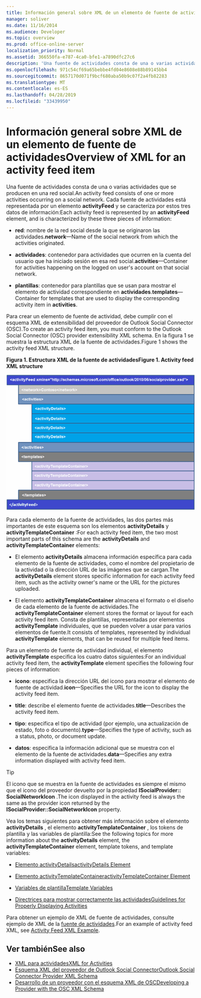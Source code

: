 ```yaml
---
title: Información general sobre XML de un elemento de fuente de actividades
manager: soliver
ms.date: 11/16/2014
ms.audience: Developer
ms.topic: overview
ms.prod: office-online-server
localization_priority: Normal
ms.assetid: 366550fa-e787-4ca0-bfe1-a7890dfc27c6
description: 'Una fuente de actividades consta de una o varias actividades que se producen en una red social. Cada fuente de actividades está representada por un elemento activityFeed y se caracteriza por estos tres datos de información:'
ms.openlocfilehash: 971c54cf69a65bebbe4fd04e8608e88b89145bb4
ms.sourcegitcommit: 8657170d071f9bcf680aba50b9c07f2a4fb82283
ms.translationtype: MT
ms.contentlocale: es-ES
ms.lasthandoff: 04/28/2019
ms.locfileid: "33439950"
---
```

# <a name="overview-of-xml-for-an-activity-feed-item"></a><span data-ttu-id="61ed1-104">Información general sobre XML de un elemento de fuente de actividades</span><span class="sxs-lookup"><span data-stu-id="61ed1-104">Overview of XML for an activity feed item</span></span>

<span data-ttu-id="61ed1-105">Una fuente de actividades consta de una o varias actividades que se producen en una red social.</span><span class="sxs-lookup"><span data-stu-id="61ed1-105">An activity feed consists of one or more activities occurring on a social network.</span></span> <span data-ttu-id="61ed1-106">Cada fuente de actividades está representada por un elemento **activityFeed** y se caracteriza por estos tres datos de información:</span><span class="sxs-lookup"><span data-stu-id="61ed1-106">Each activity feed is represented by an **activityFeed** element, and is characterized by these three pieces of information:</span></span> 
  
- <span data-ttu-id="61ed1-107">**red**: nombre de la red social desde la que se originaron las actividades.</span><span class="sxs-lookup"><span data-stu-id="61ed1-107">**network**—Name of the social network from which the activities originated.</span></span>
    
- <span data-ttu-id="61ed1-108">**actividades**: contenedor para actividades que ocurren en la cuenta del usuario que ha iniciado sesión en esa red social.</span><span class="sxs-lookup"><span data-stu-id="61ed1-108">**activities**—Container for activities happening on the logged on user's account on that social network.</span></span>
    
- <span data-ttu-id="61ed1-109">**plantillas**: contenedor para plantillas que se usan para mostrar el elemento de actividad correspondiente en **actividades**.</span><span class="sxs-lookup"><span data-stu-id="61ed1-109">**templates**—Container for templates that are used to display the corresponding activity item in **activities**.</span></span>
    
<span data-ttu-id="61ed1-110">Para crear un elemento de fuente de actividad, debe cumplir con el esquema XML de extensibilidad del proveedor de Outlook Social Connector (OSC).</span><span class="sxs-lookup"><span data-stu-id="61ed1-110">To create an activity feed item, you must conform to the Outlook Social Connector (OSC) provider extensibility XML schema.</span></span> <span data-ttu-id="61ed1-111">En la figura 1 se muestra la estructura XML de la fuente de actividades.</span><span class="sxs-lookup"><span data-stu-id="61ed1-111">Figure 1 shows the activity feed XML structure.</span></span>
  
<span data-ttu-id="61ed1-112">**Figura 1. Estructura XML de la fuente de actividades**</span><span class="sxs-lookup"><span data-stu-id="61ed1-112">**Figure 1. Activity feed XML structure**</span></span>

![Estructura XML de la actividad](media/odc_ol14_ta_OSC_Fig06.gif)
  
<span data-ttu-id="61ed1-114">Para cada elemento de la fuente de actividades, las dos partes más importantes de este esquema son los elementos **activityDetails** y **activityTemplateContainer** :</span><span class="sxs-lookup"><span data-stu-id="61ed1-114">For each activity feed item, the two most important parts of this schema are the **activityDetails** and **activityTemplateContainer** elements:</span></span> 
  
- <span data-ttu-id="61ed1-115">El elemento **activityDetails** almacena información específica para cada elemento de la fuente de actividades, como el nombre del propietario de la actividad o la dirección URL de las imágenes que se cargan.</span><span class="sxs-lookup"><span data-stu-id="61ed1-115">The **activityDetails** element stores specific information for each activity feed item, such as the activity owner's name or the URL for the pictures uploaded.</span></span> 
    
- <span data-ttu-id="61ed1-116">El elemento **activityTemplateContainer** almacena el formato o el diseño de cada elemento de la fuente de actividades.</span><span class="sxs-lookup"><span data-stu-id="61ed1-116">The **activityTemplateContainer** element stores the format or layout for each activity feed item.</span></span> <span data-ttu-id="61ed1-117">Consta de plantillas, representadas por elementos **activityTemplate** individuales, que se pueden volver a usar para varios elementos de fuente.</span><span class="sxs-lookup"><span data-stu-id="61ed1-117">It consists of templates, represented by individual **activityTemplate** elements, that can be reused for multiple feed items.</span></span> 
    
<span data-ttu-id="61ed1-118">Para un elemento de fuente de actividad individual, el elemento **activityTemplate** especifica los cuatro datos siguientes:</span><span class="sxs-lookup"><span data-stu-id="61ed1-118">For an individual activity feed item, the **activityTemplate** element specifies the following four pieces of information:</span></span> 
  
- <span data-ttu-id="61ed1-119">**icono**: especifica la dirección URL del icono para mostrar el elemento de fuente de actividad.</span><span class="sxs-lookup"><span data-stu-id="61ed1-119">**icon**—Specifies the URL for the icon to display the activity feed item.</span></span>
    
- <span data-ttu-id="61ed1-120">**title**: describe el elemento fuente de actividades.</span><span class="sxs-lookup"><span data-stu-id="61ed1-120">**title**—Describes the activity feed item.</span></span>
    
- <span data-ttu-id="61ed1-121">**tipo**: especifica el tipo de actividad (por ejemplo, una actualización de estado, foto o documento).</span><span class="sxs-lookup"><span data-stu-id="61ed1-121">**type**—Specifies the type of activity, such as a status, photo, or document update.</span></span>
    
- <span data-ttu-id="61ed1-122">**datos**: especifica la información adicional que se muestra con el elemento de la fuente de actividades.</span><span class="sxs-lookup"><span data-stu-id="61ed1-122">**data**—Specifies any extra information displayed with activity feed item.</span></span>
    
> [!TIP]
> <span data-ttu-id="61ed1-123">El icono que se muestra en la fuente de actividades es siempre el mismo que el icono del proveedor devuelto por la propiedad **ISocialProvider:: SocialNetworkIcon** .</span><span class="sxs-lookup"><span data-stu-id="61ed1-123">The icon displayed in the activity feed is always the same as the provider icon returned by the **ISocialProvider::SocialNetworkIcon** property.</span></span> 
  
<span data-ttu-id="61ed1-124">Vea los temas siguientes para obtener más información sobre el elemento **activityDetails** , el elemento **activityTemplateContainer** , los tokens de plantilla y las variables de plantilla:</span><span class="sxs-lookup"><span data-stu-id="61ed1-124">See the following topics for more information about the **activityDetails** element, the **activityTemplateContainer** element, template tokens, and template variables:</span></span> 
  
- [<span data-ttu-id="61ed1-125">Elemento activityDetails</span><span class="sxs-lookup"><span data-stu-id="61ed1-125">activityDetails Element</span></span>](activitydetails-element.md)
    
- [<span data-ttu-id="61ed1-126">Elemento activityTemplateContainer</span><span class="sxs-lookup"><span data-stu-id="61ed1-126">activityTemplateContainer Element</span></span>](activitytemplatecontainer-element.md)
    
- [<span data-ttu-id="61ed1-127">Variables de plantilla</span><span class="sxs-lookup"><span data-stu-id="61ed1-127">Template Variables</span></span>](template-variables.md)
    
- [<span data-ttu-id="61ed1-128">Directrices para mostrar correctamente las actividades</span><span class="sxs-lookup"><span data-stu-id="61ed1-128">Guidelines for Properly Displaying Activities</span></span>](guidelines-for-properly-displaying-activities.md)
    
<span data-ttu-id="61ed1-129">Para obtener un ejemplo de XML de fuente de actividades, consulte ejemplo de XML de la [fuente de actividades](activity-feed-xml-example.md).</span><span class="sxs-lookup"><span data-stu-id="61ed1-129">For an example of activity feed XML, see [Activity Feed XML Example](activity-feed-xml-example.md).</span></span>
  
## <a name="see-also"></a><span data-ttu-id="61ed1-130">Ver también</span><span class="sxs-lookup"><span data-stu-id="61ed1-130">See also</span></span>

- [<span data-ttu-id="61ed1-131">XML para actividades</span><span class="sxs-lookup"><span data-stu-id="61ed1-131">XML for Activities</span></span>](xml-for-activities.md) 
- [<span data-ttu-id="61ed1-132">Esquema XML del proveedor de Outlook Social Connector</span><span class="sxs-lookup"><span data-stu-id="61ed1-132">Outlook Social Connector Provider XML Schema</span></span>](outlook-social-connector-provider-xml-schema.md)
- [<span data-ttu-id="61ed1-133">Desarrollo de un proveedor con el esquema XML de OSC</span><span class="sxs-lookup"><span data-stu-id="61ed1-133">Developing a Provider with the OSC XML Schema</span></span>](developing-a-provider-with-the-osc-xml-schema.md)

